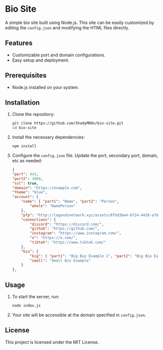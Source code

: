 # Bio Site

A simple bio site built using Node.js. This site can be easily customized by editing the `config.json` and modifying the HTML files directly.

## Features

- Customizable port and domain configurations.
- Easy setup and deployment.

## Prerequisites

- Node.js installed on your system.

## Installation

1. Clone the repository:

    ```bash
    git clone https://github.com/ShadyM00n/bio-site.git
    cd bio-site
    ```

2. Install the necessary dependencies:

    ```bash
    npm install
    ```

3. Configure the `config.json` file. Update the port, secondary port, domain, etc as needed:

    ```json
    {
    "port": 443,
    "port2": 3000,
    "ssl": true,
    "domain": "https://example.com",
    "theme": "blue",
    "account": {
        "name": { "part1": "Name", "part2": "Person",
            "whole": "NamePerson"
        },
        "pfp": "http://legendsnetwork.xyz/assets/8fbd3be4-8724-4428-a7df-6a6204d64de9.ico",
        "connections": {
            "discord": "https://discord.com/",
            "github": "https://github.com/",
            "instagram": "https://www.instagram.com/",
            "x": "https://x.com/",
            "tiktok": "https://www.tiktok.com/"
        },
        "bio": {
            "big": { "part1": "Big Bio Example 1", "part2": "Big Bio Example 2", "part3": "Big Bio Example 3." },
            "small": "Small Bio Example"
        }
    },
    ```

## Usage

1. To start the server, run:

    ```bash
    node index.js
    ```

2. Your site will be accessible at the domain specified in `config.json`.

## License

This project is licensed under the MIT License.

